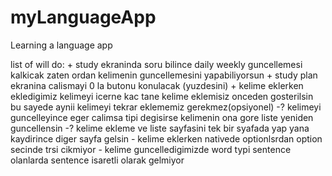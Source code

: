 # myLanguageApp
Learning a language app

list of will do:
    + study ekraninda soru bilince daily weekly guncellemesi kalkicak zaten ordan kelimenin guncellemesini yapabiliyorsun
    + study plan ekranina calismayi 0 la butonu konulacak (yuzdesini)
    + kelime eklerken ekledigimiz kelimeyi icerne kac tane kelime eklemisiz onceden gosterilsin bu sayede aynii kelimeyi tekrar eklememiz gerekmez(opsiyonel)
    -? kelimeyi guncelleyince eger calimsa tipi degisirse kelimenin ona gore liste yeniden guncellensin
    -? kelime ekleme ve liste sayfasini tek bir syafada yap yana kaydirince diger sayfa gelsin
    - kelime eklerken nativede optionlsrdan option secinde trsi cikmiyor
    - kelime guncelledigimizde word typi sentence olanlarda sentence isaretli olarak gelmiyor 